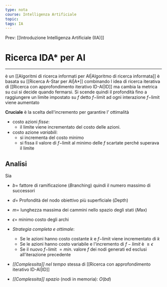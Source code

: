 ```yaml
---
type: nota
course: Intelligenza Artificiale
topic: 
tags: IA
---
```


Prev: [[Introduzione Intelligenza Artificiale (IIA)]]

# Ricerca IDA* per AI
---
è un [[Algoritmi di ricerca informati per AI|Algoritmo di ricerca informata]]  è basata su [[Ricerca A-Star per AI|A*]] combinando l idea di ricerca iterativa di [[Ricerca con approfondimento iterativo ID-AI|ID]] ma cambia la metrica su cui si decide  quando fermarsi. Si scende quindi il profondità fino a raggiungere un limite impostato su $f$ detto $f-$limit 
ad ogni interazione $f-$limit viene aumentato

__Cruciale__ è la scelta dell'incremento per garantire l’ ottimalità 
- costo azioni _fisse_:
	-  il limite viene incrementato del costo delle azioni. 
-  costo azione _variabili_:
	- si incrementa del costo minimo
	- si fissa il valore di $f-$limit al minimo delle $f$ scartate perché superava il limite


## Analisi
Sia 
- $b=$ fattore di ramificazione (*B*ranching) quindi il numero massimo di successori
- $d=$ Profondità del nodo obiettivo più superficiale (*D*epth)
- $m=$ lunghezza massima dei cammini nello spazio degli stati (*M*ax)
- $\epsilon=$ minimo costo degli archi 

- _Strategia completa e ottimale_:
	- Se le azioni hanno costo costante $k$  e $f-$limit viene incrementato di $k$ 
	- Se le azioni hanno costo variabile e l'incremento di $f-limit$ è $\geq \epsilon$  
	- Se il nuovo $f-$limit $=min$. valore $f$ dei nodi generati ed esclusi all'iterazione precedente
- _[[Complessita]] nel tempo_  stessa di [[Ricerca con approfondimento iterativo ID-AI|ID]]
- _[[Complessita]] spazio_ (nodi in memoria): $O(bd)$
